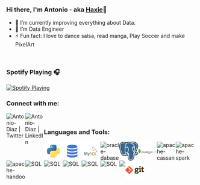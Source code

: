 ### Hi there, I'm Antonio - aka [Haxie][twitter]👋


- 🌱 I’m currently improving everything about Data.
- 👯 I’m Data Engineer
- ⚡ Fun fact: I love to dance salsa, read manga, Play Soccer and make PixelArt
<br />

### Spotify Playing 🎧

[<img src="https://spotify-ecru.vercel.app/api/spotify" alt="Spotify Playing" width="350" />](https://open.spotify.com/user/haxie12)
<br />

### Connect with me:

[<img align="left" alt="Antonio-Diaz | Twitter" width="50px" src="https://cdn.jsdelivr.net/npm/simple-icons@v3/icons/twitter.svg" />][twitter]
[<img align="left" alt="Antonio-Diaz | LinkedIn" width="50px" src="https://cdn.jsdelivr.net/npm/simple-icons@v3/icons/linkedin.svg" />][linkedin]
<br />

### Languages and Tools:

<img align="left" alt="Python" height="50" width="50" src="https://raw.githubusercontent.com/github/explore/80688e429a7d4ef2fca1e82350fe8e3517d3494d/topics/python/python.png"/>
<img align="left" alt="SQL" height="50" width="50" src="https://raw.githubusercontent.com/github/explore/80688e429a7d4ef2fca1e82350fe8e3517d3494d/topics/sql/sql.png" />
<img align="left" alt="MySQL" height="50" width="50" src="https://raw.githubusercontent.com/github/explore/80688e429a7d4ef2fca1e82350fe8e3517d3494d/topics/mysql/mysql.png" />
<img align="left" alt="oracle-dabase" height="50" width="50" src="https://e7.pngegg.com/pngimages/261/825/png-clipart-logo-sail-racing-oracle-tee-grey-violet-brand-font-angle-oracle-database-book-angle-text.png" />
<img align="left" alt="postgresql" size="50" width="50" height="50" src="https://raw.githubusercontent.com/github/explore/80688e429a7d4ef2fca1e82350fe8e3517d3494d/topics/postgresql/postgresql.png" />
<img align="left" alt="mongodb" height="50" width="50" src="https://raw.githubusercontent.com/github/explore/80688e429a7d4ef2fca1e82350fe8e3517d3494d/topics/mongodb/mongodb.png"  />
<img align="left" alt="apache-cassandra" height="50" width="50" src="https://cassandra.apache.org/assets/img/logo-white.svg"/>
<img align="left" alt="apache-spark" height="50" width="50" src="https://spark.apache.org/images/spark-logo-rev.svg"/>
<img align="left" alt="apache-handoop" height="50" width="50" src="https://hadoop.apache.org/hadoop-logo.jpg"/>
<img align="left" alt="SQL" height="50" width="50" src="https://kafka.apache.org/logos/kafka_logo--simple.png" />
<img align="left" alt="SQL" height="50" width="50" src="https://image.pngaaa.com/50/4940050-middle.png"/>
<img align="left" alt="SQL" height="50" width="50" src="https://banner2.cleanpng.com/20180821/kug/kisspng-amazon-com-amazon-web-services-cloud-computing-ama-amazonwebserviceslogo-svg-apptractor-5b7c13d387d6a5.7766254115348581955564.jpg" />
<img align="left" alt="SQL" height="50" width="50" src="https://e7.pngegg.com/pngimages/875/440/png-clipart-logo-google-cloud-platform-cloud-computing-font-cloud-computing-text-cloud.png/>
<img align="left" alt="SQL" height="50" width="50" src="https://www.clipartmax.com/png/middle/200-2006597_data-warehouse-em-nuvem-com-o-amazon-redshift-amazon-redshift-logo.png" />
<img align="left" alt="SQL" height="50" width="50" src="https://www.vectorlogo.zone/logos/google_bigquery/google_bigquery-ar21.png" />
<img align="left" src="https://upload.wikimedia.org/wikipedia/commons/thumb/f/ff/Snowflake_Logo.svg/2560px-Snowflake_Logo.svg.png"/>
<img align="left" alt="Git" height="50" width="50" src="https://raw.githubusercontent.com/github/explore/80688e429a7d4ef2fca1e82350fe8e3517d3494d/topics/git/git.png" />

<br />
<br />

[twitter]: https://twitter.com/AzHaxie
[linkedin]: https://linkedin.com/in/j-antonio-udiaz/

